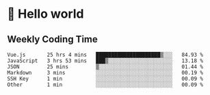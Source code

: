 # 🍻 Hello world

## Weekly Coding Time
<!--START_SECTION:waka-->

```text
Vue.js       25 hrs 4 mins   █████████████████████▒░░░   84.93 %
JavaScript   3 hrs 53 mins   ███▒░░░░░░░░░░░░░░░░░░░░░   13.18 %
JSON         25 mins         ▒░░░░░░░░░░░░░░░░░░░░░░░░   01.44 %
Markdown     3 mins          ░░░░░░░░░░░░░░░░░░░░░░░░░   00.19 %
SSH Key      1 min           ░░░░░░░░░░░░░░░░░░░░░░░░░   00.09 %
Other        1 min           ░░░░░░░░░░░░░░░░░░░░░░░░░   00.09 %
```

<!--END_SECTION:waka-->
